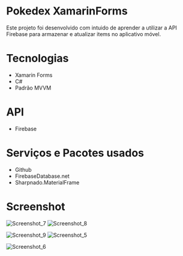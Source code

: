 # Pokedex XamarinForms

Este projeto foi desenvolvido com intuido de aprender a utilizar a API Firebase para armazenar e atualizar items no aplicativo móvel.

# Tecnologias

- Xamarin Forms
- C#
- Padrão MVVM

# API

- Firebase

# Serviços e Pacotes usados

- Github
- FirebaseDatabase.net
- Sharpnado.MaterialFrame

# Screenshot

![Screenshot_7](https://user-images.githubusercontent.com/105067158/233405762-68fa7372-26bf-4577-971f-0df69d9c9004.png) ![Screenshot_8](https://user-images.githubusercontent.com/105067158/233405925-4937a348-f973-4622-8249-d62f461b80d2.png)

![Screenshot_9](https://user-images.githubusercontent.com/105067158/233405935-55f617c9-63cb-47a1-a4ea-d2c850eb81ed.png) ![Screenshot_5](https://user-images.githubusercontent.com/105067158/233405958-cb1c7be1-4c93-4adf-b426-5c1270cceb6e.png)

![Screenshot_6](https://user-images.githubusercontent.com/105067158/233405967-ba2d5906-ffb9-4116-b73a-05616e58771a.png)
